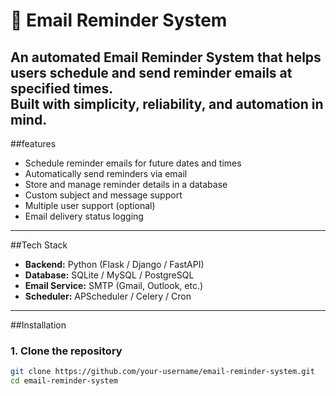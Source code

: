 # 📧 Email Reminder System

An automated **Email Reminder System** that helps users schedule and send reminder emails at specified times.  
Built with simplicity, reliability, and automation in mind.
---
##features
- Schedule reminder emails for future dates and times  
- Automatically send reminders via email  
- Store and manage reminder details in a database  
- Custom subject and message support  
- Multiple user support (optional)  
- Email delivery status logging
----
  ##Tech Stack
- **Backend:** Python (Flask / Django / FastAPI)  
- **Database:** SQLite / MySQL / PostgreSQL  
- **Email Service:** SMTP (Gmail, Outlook, etc.)  
- **Scheduler:** APScheduler / Celery / Cron  
---
##Installation
### 1. Clone the repository
```bash
git clone https://github.com/your-username/email-reminder-system.git
cd email-reminder-system

